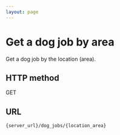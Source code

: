 ```yaml
---
layout: page
---
```


# Get a dog job by area

Get a dog job by the location (area).

## HTTP method

GET

## URL

```shell
{server_url}/dog_jobs/{location_area}
```